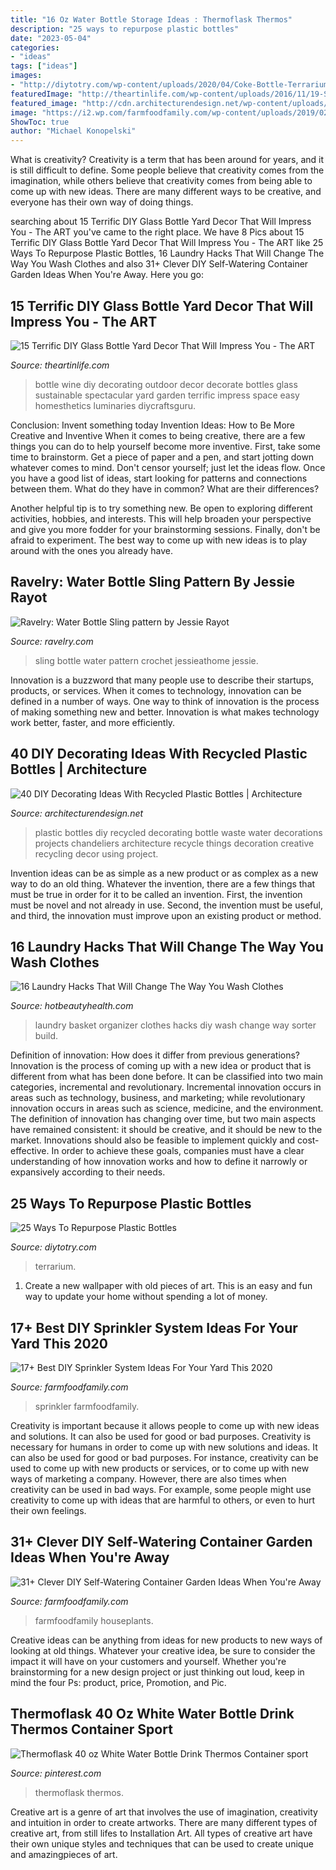 ```yaml
---
title: "16 Oz Water Bottle Storage Ideas : Thermoflask Thermos"
description: "25 ways to repurpose plastic bottles"
date: "2023-05-04"
categories:
- "ideas"
tags: ["ideas"]
images:
- "http://diytotry.com/wp-content/uploads/2020/04/Coke-Bottle-Terrarium-828x1024.jpg"
featuredImage: "http://theartinlife.com/wp-content/uploads/2016/11/19-Spectacular-Sustainable-DIY-Wine-Bottle-Outdoor-Decorating-Ideas-homesthetics-decor-17.jpg"
featured_image: "http://cdn.architecturendesign.net/wp-content/uploads/2014/09/DIY-Plastic-Bottles-ideas-6-1.jpg"
image: "https://i2.wp.com/farmfoodfamily.com/wp-content/uploads/2019/02/6-1-diy-self-watering-ideas.jpg?resize=696%2C1989&amp;ssl=1"
ShowToc: true
author: "Michael Konopelski"
---
```



What is creativity?
Creativity is a term that has been around for years, and it is still difficult to define. Some people believe that creativity comes from the imagination, while others believe that creativity comes from being able to come up with new ideas. There are many different ways to be creative, and everyone has their own way of doing things.

	

		
searching about 15 Terrific DIY Glass Bottle Yard Decor That Will Impress You - The ART you've came to the right place. We have 8 Pics about 15 Terrific DIY Glass Bottle Yard Decor That Will Impress You - The ART like 25 Ways To Repurpose Plastic Bottles, 16 Laundry Hacks That Will Change The Way You Wash Clothes and also 31+ Clever DIY Self-Watering Container Garden Ideas When You&#039;re Away. Here you go:
		
    
## 15 Terrific DIY Glass Bottle Yard Decor That Will Impress You - The ART

<img loading=lazy src="http://theartinlife.com/wp-content/uploads/2016/11/19-Spectacular-Sustainable-DIY-Wine-Bottle-Outdoor-Decorating-Ideas-homesthetics-decor-17.jpg" onerror="this.onerror=null;this.src='https://tse3.mm.bing.net/th?id=OIP.6utyXvYFUzkX0GQdkL7L5gHaLI&amp;pid=15.1';" alt="15 Terrific DIY Glass Bottle Yard Decor That Will Impress You - The ART">

_Source: theartinlife.com_

>bottle wine diy decorating outdoor decor decorate bottles glass sustainable spectacular yard garden terrific impress space easy homesthetics luminaries diycraftsguru. 

	

Conclusion: Invent something today
Invention Ideas: How to Be More Creative and Inventive
When it comes to being creative, there are a few things you can do to help yourself become more inventive. First, take some time to brainstorm. Get a piece of paper and a pen, and start jotting down whatever comes to mind. Don't censor yourself; just let the ideas flow. Once you have a good list of ideas, start looking for patterns and connections between them. What do they have in common? What are their differences?

Another helpful tip is to try something new. Be open to exploring different activities, hobbies, and interests. This will help broaden your perspective and give you more fodder for your brainstorming sessions. Finally, don't be afraid to experiment. The best way to come up with new ideas is to play around with the ones you already have.

    
## Ravelry: Water Bottle Sling Pattern By Jessie Rayot

<img loading=lazy src="https://images4-e.ravelrycache.com/uploads/JessieAtHome/313961531/Water-Bottle-Sling-free-crochet-pattern-by-Jessie-At-Home-5_small2.jpg" onerror="this.onerror=null;this.src='https://tse3.mm.bing.net/th?id=OIP.64LQDv_10tDqShjkHOFF-gHaJ4&amp;pid=15.1';" alt="Ravelry: Water Bottle Sling pattern by Jessie Rayot">

_Source: ravelry.com_

>sling bottle water pattern crochet jessieathome jessie. 

	

Innovation is a buzzword that many people use to describe their startups, products, or services. When it comes to technology, innovation can be defined in a number of ways. One way to think of innovation is the process of making something new and better. Innovation is what makes technology work better, faster, and more efficiently.

    
## 40 DIY Decorating Ideas With Recycled Plastic Bottles | Architecture

<img loading=lazy src="http://cdn.architecturendesign.net/wp-content/uploads/2014/09/DIY-Plastic-Bottles-ideas-6-1.jpg" onerror="this.onerror=null;this.src='https://tse2.mm.bing.net/th?id=OIP.GAoSRCO981_DmjgeSRtTewHaKf&amp;pid=15.1';" alt="40 DIY Decorating Ideas With Recycled Plastic Bottles | Architecture">

_Source: architecturendesign.net_

>plastic bottles diy recycled decorating bottle waste water decorations projects chandeliers architecture recycle things decoration creative recycling decor using project. 

	

Invention ideas can be as simple as a new product or as complex as a new way to do an old thing. Whatever the invention, there are a few things that must be true in order for it to be called an invention. First, the invention must be novel and not already in use. Second, the invention must be useful, and third, the innovation must improve upon an existing product or method.

    
## 16 Laundry Hacks That Will Change The Way You Wash Clothes

<img loading=lazy src="https://www.hotbeautyhealth.com/wp-content/uploads/2018/02/diy-laundry-basket-organizer-make-it-love-it.jpg" onerror="this.onerror=null;this.src='https://tse1.mm.bing.net/th?id=OIP.ophlHhnU8GSzqUhE35iy9AHaLH&amp;pid=15.1';" alt="16 Laundry Hacks That Will Change The Way You Wash Clothes">

_Source: hotbeautyhealth.com_

>laundry basket organizer clothes hacks diy wash change way sorter build. 

	

Definition of innovation: How does it differ from previous generations?
Innovation is the process of coming up with a new idea or product that is different from what has been done before. It can be classified into two main categories, incremental and revolutionary. Incremental innovation occurs in areas such as technology, business, and marketing; while revolutionary innovation occurs in areas such as science, medicine, and the environment. 
The definition of innovation has changing over time, but two main aspects have remained consistent: it should be creative, and it should be new to the market. Innovations should also be feasible to implement quickly and cost-effective. In order to achieve these goals, companies must have a clear understanding of how innovation works and how to define it narrowly or expansively according to their needs.

    
## 25 Ways To Repurpose Plastic Bottles

<img loading=lazy src="http://diytotry.com/wp-content/uploads/2020/04/Coke-Bottle-Terrarium-828x1024.jpg" onerror="this.onerror=null;this.src='https://tse4.mm.bing.net/th?id=OIP.WPiGedN6fjZ9x3qkW9GMqAHaJK&amp;pid=15.1';" alt="25 Ways To Repurpose Plastic Bottles">

_Source: diytotry.com_

>terrarium. 

	

1. Create a new wallpaper with old pieces of art. This is an easy and fun way to update your home without spending a lot of money.

    
## 17+ Best DIY Sprinkler System Ideas For Your Yard This 2020

<img loading=lazy src="https://i1.wp.com/farmfoodfamily.com/wp-content/uploads/2019/05/12-diy-sprinkler-system-ideas.png?resize=700%2C1500&amp;ssl=1" onerror="this.onerror=null;this.src='https://tse1.mm.bing.net/th?id=OIP.YxZ45t-wHMKbFIr7dVBfOgHaP3&amp;pid=15.1';" alt="17+ Best DIY Sprinkler System Ideas For Your Yard This 2020">

_Source: farmfoodfamily.com_

>sprinkler farmfoodfamily. 

	

Creativity is important because it allows people to come up with new ideas and solutions. It can also be used for good or bad purposes.
Creativity is necessary for humans in order to come up with new solutions and ideas. It can also be used for good or bad purposes. For instance, creativity can be used to come up with new products or services, or to come up with new ways of marketing a company. However, there are also times when creativity can be used in bad ways. For example, some people might use creativity to come up with ideas that are harmful to others, or even to hurt their own feelings.

    
## 31+ Clever DIY Self-Watering Container Garden Ideas When You&#039;re Away

<img loading=lazy src="https://i2.wp.com/farmfoodfamily.com/wp-content/uploads/2019/02/6-1-diy-self-watering-ideas.jpg?resize=696%2C1989&amp;ssl=1" onerror="this.onerror=null;this.src='https://tse4.mm.bing.net/th?id=OIP.LyLzZgxd9PxOZuqJ7QVr5AHaVK&amp;pid=15.1';" alt="31+ Clever DIY Self-Watering Container Garden Ideas When You&#039;re Away">

_Source: farmfoodfamily.com_

>farmfoodfamily houseplants. 

	

Creative ideas can be anything from ideas for new products to new ways of looking at old things. Whatever your creative idea, be sure to consider the impact it will have on your customers and yourself. Whether you're brainstorming for a new design project or just thinking out loud, keep in mind the four Ps: product, price, Promotion, and Pic.

    
## Thermoflask 40 Oz White Water Bottle Drink Thermos Container Sport

<img loading=lazy src="https://i.pinimg.com/736x/03/6c/d6/036cd6541d8403dd616949cf6cba4f5c.jpg" onerror="this.onerror=null;this.src='https://tse3.mm.bing.net/th?id=OIP.eA0DCfzEbVM_1PCVtR-l2gHaJ3&amp;pid=15.1';" alt="Thermoflask 40 oz White Water Bottle Drink Thermos Container sport">

_Source: pinterest.com_

>thermoflask thermos. 

	

Creative art is a genre of art that involves the use of imagination, creativity and intuition in order to create artworks. There are many different types of creative art, from still lifes to Installation Art. All types of creative art have their own unique styles and techniques that can be used to create unique and amazingpieces of art.

